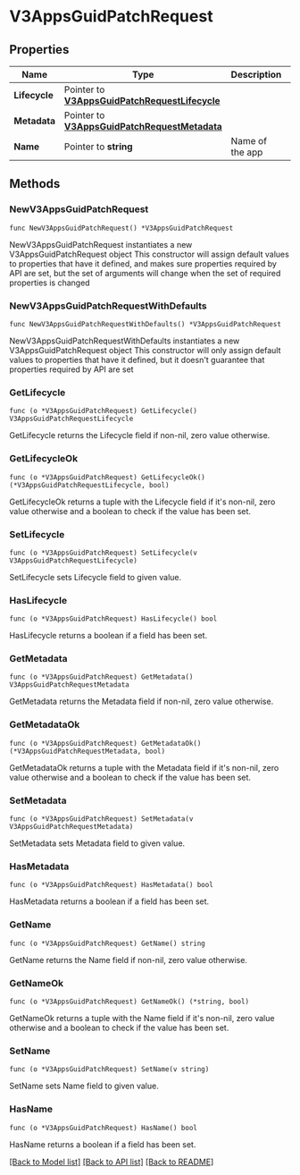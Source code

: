 # V3AppsGuidPatchRequest

## Properties

Name | Type | Description | Notes
------------ | ------------- | ------------- | -------------
**Lifecycle** | Pointer to [**V3AppsGuidPatchRequestLifecycle**](V3AppsGuidPatchRequestLifecycle.md) |  | [optional] 
**Metadata** | Pointer to [**V3AppsGuidPatchRequestMetadata**](V3AppsGuidPatchRequestMetadata.md) |  | [optional] 
**Name** | Pointer to **string** | Name of the app | [optional] 

## Methods

### NewV3AppsGuidPatchRequest

`func NewV3AppsGuidPatchRequest() *V3AppsGuidPatchRequest`

NewV3AppsGuidPatchRequest instantiates a new V3AppsGuidPatchRequest object
This constructor will assign default values to properties that have it defined,
and makes sure properties required by API are set, but the set of arguments
will change when the set of required properties is changed

### NewV3AppsGuidPatchRequestWithDefaults

`func NewV3AppsGuidPatchRequestWithDefaults() *V3AppsGuidPatchRequest`

NewV3AppsGuidPatchRequestWithDefaults instantiates a new V3AppsGuidPatchRequest object
This constructor will only assign default values to properties that have it defined,
but it doesn't guarantee that properties required by API are set

### GetLifecycle

`func (o *V3AppsGuidPatchRequest) GetLifecycle() V3AppsGuidPatchRequestLifecycle`

GetLifecycle returns the Lifecycle field if non-nil, zero value otherwise.

### GetLifecycleOk

`func (o *V3AppsGuidPatchRequest) GetLifecycleOk() (*V3AppsGuidPatchRequestLifecycle, bool)`

GetLifecycleOk returns a tuple with the Lifecycle field if it's non-nil, zero value otherwise
and a boolean to check if the value has been set.

### SetLifecycle

`func (o *V3AppsGuidPatchRequest) SetLifecycle(v V3AppsGuidPatchRequestLifecycle)`

SetLifecycle sets Lifecycle field to given value.

### HasLifecycle

`func (o *V3AppsGuidPatchRequest) HasLifecycle() bool`

HasLifecycle returns a boolean if a field has been set.

### GetMetadata

`func (o *V3AppsGuidPatchRequest) GetMetadata() V3AppsGuidPatchRequestMetadata`

GetMetadata returns the Metadata field if non-nil, zero value otherwise.

### GetMetadataOk

`func (o *V3AppsGuidPatchRequest) GetMetadataOk() (*V3AppsGuidPatchRequestMetadata, bool)`

GetMetadataOk returns a tuple with the Metadata field if it's non-nil, zero value otherwise
and a boolean to check if the value has been set.

### SetMetadata

`func (o *V3AppsGuidPatchRequest) SetMetadata(v V3AppsGuidPatchRequestMetadata)`

SetMetadata sets Metadata field to given value.

### HasMetadata

`func (o *V3AppsGuidPatchRequest) HasMetadata() bool`

HasMetadata returns a boolean if a field has been set.

### GetName

`func (o *V3AppsGuidPatchRequest) GetName() string`

GetName returns the Name field if non-nil, zero value otherwise.

### GetNameOk

`func (o *V3AppsGuidPatchRequest) GetNameOk() (*string, bool)`

GetNameOk returns a tuple with the Name field if it's non-nil, zero value otherwise
and a boolean to check if the value has been set.

### SetName

`func (o *V3AppsGuidPatchRequest) SetName(v string)`

SetName sets Name field to given value.

### HasName

`func (o *V3AppsGuidPatchRequest) HasName() bool`

HasName returns a boolean if a field has been set.


[[Back to Model list]](../README.md#documentation-for-models) [[Back to API list]](../README.md#documentation-for-api-endpoints) [[Back to README]](../README.md)


